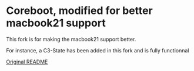 # Coreboot, modified for better macbook21 support

This fork is for making the macbook21 support better.

For instance, a C3-State has been added in this fork and is fully functionnal

[Original README](./ORIGINALREADME.md)
